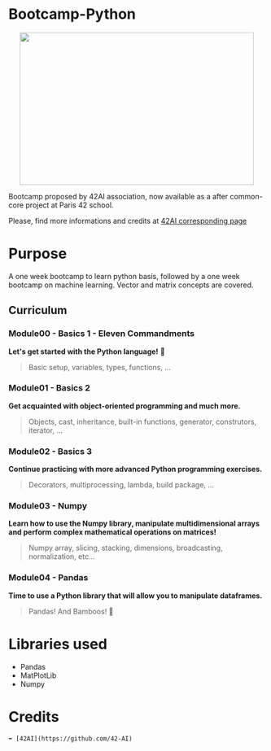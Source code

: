 # Bootcamp-Python
<p align="center">
<img width="460" height="300" src="https://user-images.githubusercontent.com/67599180/180600145-12f92de1-f618-48c9-8e75-37854954f82a.png">
 </p>

Bootcamp proposed by 42AI association, now available as a after common-core project at Paris 42 school.

Please, find more informations and credits at [42AI corresponding page](https://github.com/42-AI/bootcamp_python)

# Purpose
A one week bootcamp to learn python basis, followed by a one week bootcamp on machine learning.
Vector and matrix concepts are covered.

## Curriculum

### Module00 - Basics 1 - Eleven Commandments
**Let's get started with the Python language!** :snake:
> Basic setup, variables, types, functions, ...

### Module01 - Basics 2
**Get acquainted with object-oriented programming and much more.**
> Objects, cast, inheritance, built-in functions, generator, construtors, iterator, ...

### Module02 - Basics 3
**Continue practicing with more advanced Python programming exercises.**
> Decorators, multiprocessing, lambda, build package, ...

### Module03 - Numpy
**Learn how to use the Numpy library, manipulate multidimensional arrays and perform complex mathematical operations on matrices!**
> Numpy array, slicing, stacking, dimensions, broadcasting, normalization, etc...

### Module04 - Pandas
**Time to use a Python library that will allow you to manipulate dataframes.**
> Pandas! And Bamboos! :panda_face:

# Libraries used
- Pandas
- MatPlotLib
- Numpy

# Credits
	➡️ [42AI](https://github.com/42-AI)
